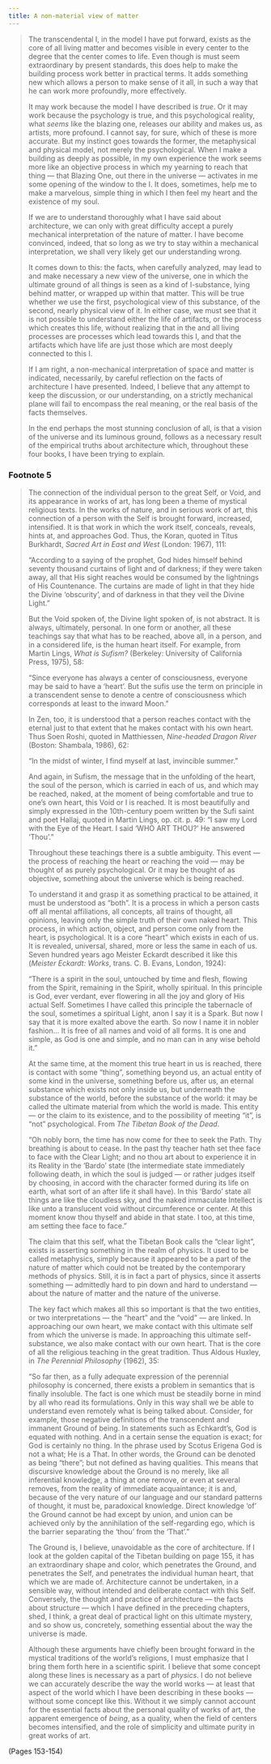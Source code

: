 ```yaml
---
title: A non-material view of matter
---
```


> The transcendental I, in the model I have put forward, exists as the core of all living matter and becomes visible in every center to the degree that the center comes to life. Even though is must seem extraordinary by present standards, this does help to make the building process work better in practical terms. It adds something new which allows a person to make sense of it all, in such a way that he can work more profoundly, more effectively.
> 
> It may work because the model I have described is *true*. Or it may work because the psychology is true, and this psychological reality, what *seems* like the blazing one, releases our ability and makes us, as artists, more profound. I cannot say, for sure, which of these is more accurate. But my instinct goes towards the former, the metaphysical and physical model, not merely the psychological. When I make a building as deeply as possible, in my own experience the work seems more like an objective process in which my yearning to reach that thing — that Blazing One, out there in the universe — activates in me some opening of the window to the I. It does, sometimes, help me to make a marvelous, simple thing in which I then feel my heart and the existence of my soul.
> 
> If we are to understand thoroughly what I have said about architecture, we can only with great difficulty accept a purely mechanical interpretation of the nature of matter. I have become convinced, indeed, that so long as we try to stay within a mechanical interpretation, we shall very likely get our understanding wrong.
> 
> It comes down to this: the facts, when carefully analyzed, may lead to and make necessary a new view of the universe, one in which the ultimate ground of all things is seen as a kind of I-substance, lying behind matter, or wrapped up within that matter. This will be true whether we use the first, psychological view of this substance, of the second, nearly physical view of it. In either case, we must see that it is not possible to understand either the life of artifacts, or the process which creates this life, without realizing that in the and all living processes are processes which lead towards this I, and that the artifacts which have life are just those which are most deeply connected to this I.
> 
> If I am right, a non-mechanical interpretation of space and matter is indicated, necessarily, by careful reflection on the facts of architecture I have presented. Indeed, I believe that any attempt to keep the discussion, or our understanding, on a strictly mechanical plane will fail to encompass the real meaning, or the real basis of the facts themselves.
> 
> In the end perhaps the most stunning conclusion of all, is that a vision of the universe and its luminous ground, follows as a necessary result of the empirical truths about architecture which, throughout these four books, I have been trying to explain.

### Footnote 5
> The connection of the individual person to the great Self, or Void, and its appearance in works of art, has long been a theme of mystical religious texts. In the works of nature, and in serious work of art, this connection of a person with the Self is brought forward, increased, intensified. It is that work in which the work itself, conceals, reveals, hints at, and approaches God. Thus, the Koran, quoted in Titus Burkhardt, _Sacred Art in East and West_ (London: 1967), 111:
> 
> “According to a saying of the prophet, God hides himself behind seventy thousand curtains of light and of darkness; if they were taken away, all that His sight reaches would be consumed by the lightnings of His Countenance. The curtains are made of light in that they hide the Divine ‘obscurity’, and of darkness in that they veil the Divine Light.”
> 
> But the Void spoken of, the Divine light spoken of, is not abstract. It is always, ultimately, personal. In one form or another, all these teachings say that what has to be reached, above all, in a person, and in a considered life, is the human heart itself. For example, from Martin Lings, _What is Sufism?_ (Berkeley: University of California Press, 1975), 58:
> 
> “Since everyone has always a center of consciousness, everyone may be said to have a ‘heart’. But the sufis use the term on principle in a transcendent sense to denote a centre of consciousness which corresponds at least to the inward Moon.”
> 
> In Zen, too, it is understood that a person reaches contact with the eternal just to that extent that he makes contact with his own heart. Thus Soen Roshi, quoted in Matthiessen, _Nine-headed Dragon River_ (Boston: Shambala, 1986), 62:
> 
> “In the midst of winter, I find myself at last, invincible summer.”
> 
> And again, in Sufism, the message that in the unfolding of the heart, the soul of the person, which is carried in each of us, and which may be reached, naked, at the moment of being comfortable and true to one’s own heart, this Void or I is reached. It is most beautifully and simply expressed in the 10th-century poem written by the Sufi saint and poet Hallaj, quoted in Martin Lings, op. cit. p. 49:
> “I saw my Lord with the Eye of the Heart. I said ‘WHO ART THOU?’ He answered ‘Thou’.”
> 
> Throughout these teachings there is a subtle ambiguity. This event — the process of reaching the heart or reaching the void — may be thought of as purely psychological. Or it may be thought of as objective, something about the universe which is being reached.
> 
> To understand it and grasp it as something practical to be attained, it must be understood as “both”. It is a process in which a person casts off all mental affiliations, all concepts, all trains of thought, all opinions, leaving only the simple truth of their own naked heart. This process, in which action, object, and person come only from the heart, is psychological. It is a core “heart” which exists in each of us. It is revealed, universal, shared, more or less the same in each of us. Seven hundred years ago Meister Eckardt described it like this (_Meister Eckardt: Works_, trans. C. B. Evans, London, 1924):
> 
> “There is a spirit in the soul, untouched by time and flesh, flowing from the Spirit, remaining in the Spirit, wholly spiritual. In this principle is God, ever verdant, ever flowering in all the joy and glory of His actual Self. Sometimes I have called this principle the tabernacle of the soul, sometimes a spiritual Light, anon I say it is a Spark. But now I say that it is more exalted above the earth. So now I name it in nobler fashion… It is free of all names and void of all forms. It is one and simple, as God is one and simple, and no man can in any wise behold it.”
> 
> At the same time, at the moment this true heart in us is reached, there is contact with some “thing”, something beyond us, an actual entity of some kind in the universe, something before us, after us, an eternal substance which exists not only inside us, but underneath the substance of the world, before the substance of the world: it may be called the ultimate material from which the world is made. This entity — or the claim to its existence, and to the possibility of meeting “it”, is “not” psychological. From _The Tibetan Book of the Dead_.
> 
> “Oh nobly born, the time has now come for thee to seek the Path. Thy breathing is about to cease. In the past thy teacher hath set thee face to face with the Clear Light; and no thou art about to experience it in its Reality in the ‘Bardo’ state (the intermediate state immediately following death, in which the soul is judged — or rather judges itself by choosing, in accord with the character formed during its life on earth, what sort of an after life it shall have). In this ‘Bardo’ state all things are like the cloudless sky, and the naked immaculate Intellect is like unto a translucent void without circumference or center. At this moment know thou thyself and abide in that state. I too, at this time, am setting thee face to face.”
> 
> The claim that this self, what the Tibetan Book calls the “clear light”, exists is asserting something in the realm of physics. It used to be called metaphysics, simply because it appeared to be a part of the nature of matter which could not be treated by the contemporary methods of physics. Still, it is in fact a part of physics, since it asserts something — admittedly hard to pin down and hard to understand — about the nature of matter and the nature of the universe.
> 
> The key fact which makes all this so important is that the two entities, or two interpretations — the “heart” and the “void” — are linked. In approaching our own heart, we make contact with this ultimate self from which the universe is made. In approaching this ultimate self-substance, we also make contact with our own heart. That is the core of all the religious teaching in the great tradition. Thus Aldous Huxley, in _The Perennial Philosophy_ (1962), 35:
> 
> “So far then, as a fully adequate expression of the perennial philosophy is concerned, there exists a problem in semantics that is finally insoluble. The fact is one which must be steadily borne in mind by all who read its formulations. Only in this way shall we be able to understand even remotely what is being talked about. Consider, for example, those negative definitions of the transcendent and immanent Ground of being. In statements such as Echkardt’s, God is equated with nothing. And in a certain sense the equation is exact; for God is certainly no thing. In the phrase used by Scotus Erigena God is not a what; He is a That. In other words, the Ground can be denoted as being “there”; but not defined as having qualities. This means that discursive knowledge about the Ground is no merely, like all inferential knowledge, a thing at one remove, or even at several removes, from the reality of immediate acquaintance; it is and, because of the very nature of our language and our standard patterns of thought, it must be, paradoxical knowledge. Direct knowledge ‘of’ the Ground cannot be had except by union, and union can be achieved only by the annihilation of the self-regarding ego, which is the barrier separating the ‘thou’ from the ‘That’.”
> 
> The Ground is, I believe, unavoidable as the core of architecture. If I look at the golden capital of the Tibetan building on page 155, it has an extraordinary shape and color, which penetrates the Ground, and penetrates the Self, and penetrates the individual human heart, that which we are made of. Architecture cannot be undertaken, in a sensible way, without intended and deliberate contact with this Self. Conversely, the thought and practice of architecture — the facts about structure — which I have defined in the preceding chapters, shed, I think, a great deal of practical light on this ultimate mystery, and so show us, concretely, something essential about the way the universe is made.
> 
> Although these arguments have chiefly been brought forward in the mystical traditions of the world’s religions, I must emphasize that I bring them forth here in a scientific spirit. I believe that some concept along these lines is necessary as a part of *physics*. I do not believe we can accurately describe the way the world works — at least that aspect of the world which I have been describing in these books — without some concept like this. Without it we simply cannot account for the essential facts about the personal quality of works of art, the apparent emergence of *being*, as a quality, when the field of centers becomes intensified, and the role of simplicity and ultimate purity in great works of art.

(Pages 153-154)